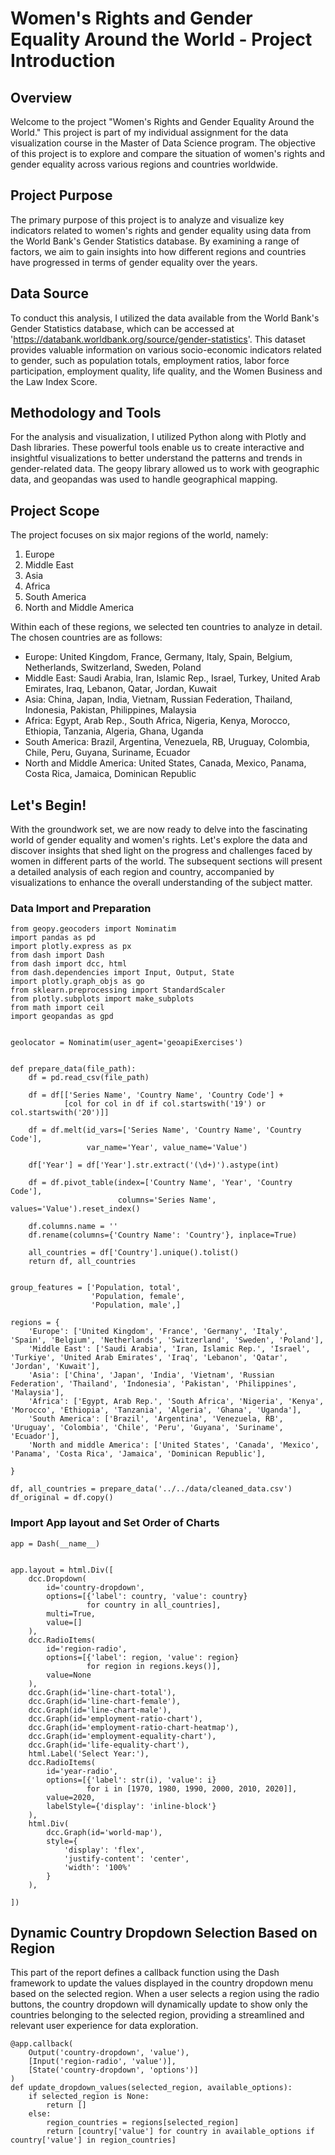 # Women's Rights and Gender Equality Around the World - Project Introduction

## Overview

Welcome to the project "Women's Rights and Gender Equality Around the World." This project is part of my individual assignment for the data visualization course in the Master of Data Science program. The objective of this project is to explore and compare the situation of women's rights and gender equality across various regions and countries worldwide.

## Project Purpose

The primary purpose of this project is to analyze and visualize key indicators related to women's rights and gender equality using data from the World Bank's Gender Statistics database. By examining a range of factors, we aim to gain insights into how different regions and countries have progressed in terms of gender equality over the years.

## Data Source

To conduct this analysis, I utilized the data available from the World Bank's Gender Statistics database, which can be accessed at 'https://databank.worldbank.org/source/gender-statistics'. This dataset provides valuable information on various socio-economic indicators related to gender, such as population totals, employment ratios, labor force participation, employment quality, life quality, and the Women Business and the Law Index Score.

## Methodology and Tools

For the analysis and visualization, I utilized Python along with Plotly and Dash libraries. These powerful tools enable us to create interactive and insightful visualizations to better understand the patterns and trends in gender-related data. The geopy library allowed us to work with geographic data, and geopandas was used to handle geographical mapping.

## Project Scope

The project focuses on six major regions of the world, namely:

1. Europe
2. Middle East
3. Asia
4. Africa
5. South America
6. North and Middle America

Within each of these regions, we selected ten countries to analyze in detail. The chosen countries are as follows:

- Europe: United Kingdom, France, Germany, Italy, Spain, Belgium, Netherlands, Switzerland, Sweden, Poland
- Middle East: Saudi Arabia, Iran, Islamic Rep., Israel, Turkey, United Arab Emirates, Iraq, Lebanon, Qatar, Jordan, Kuwait
- Asia: China, Japan, India, Vietnam, Russian Federation, Thailand, Indonesia, Pakistan, Philippines, Malaysia
- Africa: Egypt, Arab Rep., South Africa, Nigeria, Kenya, Morocco, Ethiopia, Tanzania, Algeria, Ghana, Uganda
- South America: Brazil, Argentina, Venezuela, RB, Uruguay, Colombia, Chile, Peru, Guyana, Suriname, Ecuador
- North and Middle America: United States, Canada, Mexico, Panama, Costa Rica, Jamaica, Dominican Republic



## Let's Begin!

With the groundwork set, we are now ready to delve into the fascinating world of gender equality and women's rights. Let's explore the data and discover insights that shed light on the progress and challenges faced by women in different parts of the world. The subsequent sections will present a detailed analysis of each region and country, accompanied by visualizations to enhance the overall understanding of the subject matter.

### Data Import and Preparation 
```
from geopy.geocoders import Nominatim
import pandas as pd
import plotly.express as px
from dash import Dash
from dash import dcc, html
from dash.dependencies import Input, Output, State
import plotly.graph_objs as go
from sklearn.preprocessing import StandardScaler
from plotly.subplots import make_subplots
from math import ceil
import geopandas as gpd


geolocator = Nominatim(user_agent='geoapiExercises')


def prepare_data(file_path):
    df = pd.read_csv(file_path)

    df = df[['Series Name', 'Country Name', 'Country Code'] +
            [col for col in df if col.startswith('19') or col.startswith('20')]]

    df = df.melt(id_vars=['Series Name', 'Country Name', 'Country Code'],
                 var_name='Year', value_name='Value')

    df['Year'] = df['Year'].str.extract('(\d+)').astype(int)

    df = df.pivot_table(index=['Country Name', 'Year', 'Country Code'],
                        columns='Series Name', values='Value').reset_index()

    df.columns.name = ''
    df.rename(columns={'Country Name': 'Country'}, inplace=True)

    all_countries = df['Country'].unique().tolist()
    return df, all_countries


group_features = ['Population, total',
                  'Population, female',
                  'Population, male',]

regions = {
    'Europe': ['United Kingdom', 'France', 'Germany', 'Italy', 'Spain', 'Belgium', 'Netherlands', 'Switzerland', 'Sweden', 'Poland'],
    'Middle East': ['Saudi Arabia', 'Iran, Islamic Rep.', 'Israel', 'Turkiye', 'United Arab Emirates', 'Iraq', 'Lebanon', 'Qatar', 'Jordan', 'Kuwait'],
    'Asia': ['China', 'Japan', 'India', 'Vietnam', 'Russian Federation', 'Thailand', 'Indonesia', 'Pakistan', 'Philippines', 'Malaysia'],
    'Africa': ['Egypt, Arab Rep.', 'South Africa', 'Nigeria', 'Kenya', 'Morocco', 'Ethiopia', 'Tanzania', 'Algeria', 'Ghana', 'Uganda'],
    'South America': ['Brazil', 'Argentina', 'Venezuela, RB', 'Uruguay', 'Colombia', 'Chile', 'Peru', 'Guyana', 'Suriname', 'Ecuador'],
    'North and middle America': ['United States', 'Canada', 'Mexico', 'Panama', 'Costa Rica', 'Jamaica', 'Dominican Republic'],

}

df, all_countries = prepare_data('../../data/cleaned_data.csv')
df_original = df.copy()
```

### Import App layout and Set Order of Charts
```
app = Dash(__name__)


app.layout = html.Div([
    dcc.Dropdown(
        id='country-dropdown',
        options=[{'label': country, 'value': country}
                 for country in all_countries],
        multi=True,
        value=[]
    ),
    dcc.RadioItems(
        id='region-radio',
        options=[{'label': region, 'value': region}
                 for region in regions.keys()],
        value=None
    ),
    dcc.Graph(id='line-chart-total'),
    dcc.Graph(id='line-chart-female'),
    dcc.Graph(id='line-chart-male'),
    dcc.Graph(id='employment-ratio-chart'),
    dcc.Graph(id='employment-ratio-chart-heatmap'),
    dcc.Graph(id='employment-equality-chart'),
    dcc.Graph(id='life-equality-chart'),
    html.Label('Select Year:'),
    dcc.RadioItems(
        id='year-radio',
        options=[{'label': str(i), 'value': i}
                 for i in [1970, 1980, 1990, 2000, 2010, 2020]],
        value=2020,
        labelStyle={'display': 'inline-block'}
    ),
    html.Div(
        dcc.Graph(id='world-map'),
        style={
            'display': 'flex',
            'justify-content': 'center',
            'width': '100%'
        }
    ),

])
```

## Dynamic Country Dropdown Selection Based on Region
This part of the report defines a callback function using the Dash framework to update the values displayed in the country dropdown menu based on the selected region. When a user selects a region using the radio buttons, the country dropdown will dynamically update to show only the countries belonging to the selected region, providing a streamlined and relevant user experience for data exploration.

```
@app.callback(
    Output('country-dropdown', 'value'),
    [Input('region-radio', 'value')],
    [State('country-dropdown', 'options')]
)
def update_dropdown_values(selected_region, available_options):
    if selected_region is None:
        return []
    else:
        region_countries = regions[selected_region]
        return [country['value'] for country in available_options if country['value'] in region_countries]
```